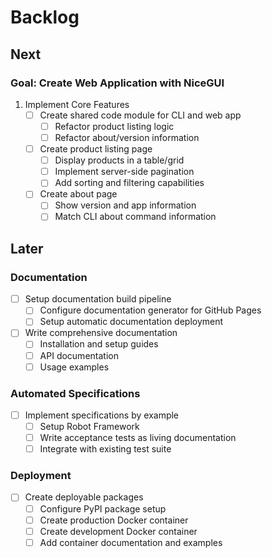 # Backlog

## Next

### Goal: Create Web Application with NiceGUI

1. Implement Core Features
   * [ ] Create shared code module for CLI and web app
     * [ ] Refactor product listing logic
     * [ ] Refactor about/version information
   * [ ] Create product listing page
     * [ ] Display products in a table/grid
     * [ ] Implement server-side pagination
     * [ ] Add sorting and filtering capabilities
   * [ ] Create about page
     * [ ] Show version and app information
     * [ ] Match CLI about command information

## Later

### Documentation

* [ ] Setup documentation build pipeline
  * [ ] Configure documentation generator for GitHub Pages
  * [ ] Setup automatic documentation deployment
* [ ] Write comprehensive documentation
  * [ ] Installation and setup guides
  * [ ] API documentation
  * [ ] Usage examples

### Automated Specifications

* [ ] Implement specifications by example
  * [ ] Setup Robot Framework
  * [ ] Write acceptance tests as living documentation
  * [ ] Integrate with existing test suite

### Deployment

* [ ] Create deployable packages
  * [ ] Configure PyPI package setup
  * [ ] Create production Docker container
  * [ ] Create development Docker container
  * [ ] Add container documentation and examples
